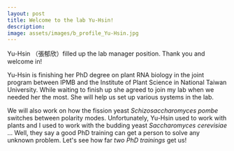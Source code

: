 ```yaml
---
layout: post
title: Welcome to the lab Yu-Hsin!
description:
image: assets/images/b_profile_Yu-Hsin.jpg
---
```


Yu-Hsin （張郁欣）filled up the lab manager position. Thank you and welcome in!

Yu-Hsin is finishing her PhD degree on plant RNA biology in the joint program between IPMB and the Institute of Plant Science in National Taiwan University. While waiting to finish up she agreed to join my lab when we needed her the most. She will help us set up various systems in the lab. 

We will also work on how the fission yeast <i>Schizosaccharomyces pombe</i> switches between polarity modes. Unfortunately, Yu-Hsin used to work with plants and I used to work with the budding yeast <i>Saccharomyces cerevisiae</i> ... Well, they say a good PhD training can get a person to solve any unknown problem. Let's see how far <i>two PhD trainings</i> get us!